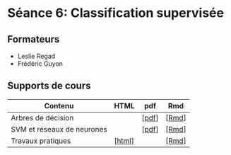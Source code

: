# Séance 6: Classification supervisée


## Formateurs

- Leslie Regad
- Frédéric Guyon

## Supports de cours


| Contenu | HTML | pdf | Rmd |
|-----------------------------|------|-----|-----|
| Arbres de décision |   | [[pdf](DecisionTree.pdf)] | [[Rmd](https://raw.githubusercontent.com/DU-Bii/module-3-Stat-R/master/seance_6/DecisionTree.Rmd)] |
| SVM et réseaux de neurones |  |  [[pdf](NN+SVM.pdf)] | [[Rmd](https://raw.githubusercontent.com/DU-Bii/module-3-Stat-R/master/seance_6/NN+SVM.Rmd)] |
| Travaux pratiques | [[html](TP_seance6.html)]  |  |  [[Rmd](TP_seance6.Rmd)] |
